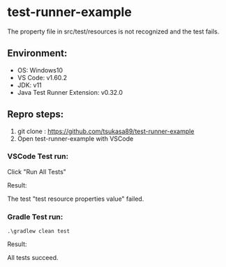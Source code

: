 # test-runner-example

The property file in src/test/resources is not recognized and the test fails.

## Environment:
- OS: Windows10
- VS Code: v1.60.2
- JDK: v11
- Java Test Runner Extension: v0.32.0

## Repro steps:
1. git clone : https://github.com/tsukasa89/test-runner-example
2. Open test-runner-example with VSCode

### VSCode Test run:
Click "Run All Tests"

Result:

The test "test resource properties value" failed.

### Gradle Test run:
```
.\gradlew clean test
```
Result:

All tests succeed.